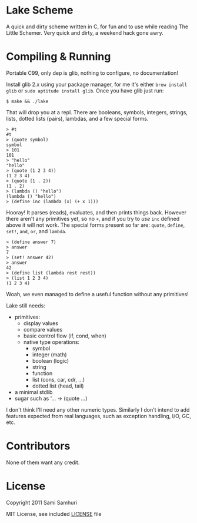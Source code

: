 Lake Scheme
===========

A quick and dirty scheme written in C, for fun and to use while reading The Little Schemer. Very quick and dirty, a weekend hack gone awry.

Compiling & Running
===================

Portable C99, only dep is glib, nothing to configure, no documentation!

Install glib 2.x using your package manager, for me it's either `brew install glib` or `sudo aptitude install glib`. Once you have glib just run:

    $ make && ./lake

That will drop you at a repl. There are booleans, symbols, integers, strings, lists, dotted lists (pairs), lambdas, and a few special forms.

    > #t
    #t
    > (quote symbol)
    symbol
    > 101
    101
    > "hello"
    "hello"
    > (quote (1 2 3 4))
    (1 2 3 4)
    > (quote (1 . 2))
    (1 . 2)
    > (lambda () "hello")
    (lambda () "hello")
    > (define inc (lambda (x) (+ x 1)))

Hooray! It parses (reads), evaluates, and then prints things back. However there aren't any primitives yet, so no `+`, and if you try to *use* `inc` defined above it will not work. The special forms present so far are: `quote`, `define`, `set!`, `and`, `or`, and `lambda`.

    > (define answer 7)
    > answer
    7
    > (set! answer 42)
    > answer
    42
    > (define list (lambda rest rest))
    > (list 1 2 3 4)
    (1 2 3 4)

Woah, we even managed to define a useful function without any primitives!

Lake still needs:

  * primitives:
    * display values
    * compare values
    * basic control flow (if, cond, when)
    * native type operations:
      * symbol
      * integer (math)
      * boolean (logic)
      * string
      * function
      * list (cons, car, cdr, ...)
      * dotted list (head, tail)
  * a minimal stdlib
  * sugar such as '... -> (quote ...)

I don't think I'll need any other numeric types. Similarly I don't intend to add features expected from real languages, such as exception handling, I/O, GC, etc.

Contributors
============

None of them want any credit.

License
=======

Copyright 2011 Sami Samhuri

MIT License, see included [LICENSE](blob/master/LICENSE) file